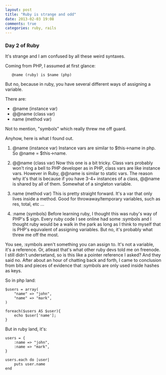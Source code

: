 ```yaml
---
layout: post
title: "Ruby is strange and odd"
date: 2013-02-03 19:08
comments: true
categories: ruby, rails
---
```


### Day 2 of Ruby

It's strange and I am confused by all these weird syntaxes.

Coming from PHP, I assumed at first glance:

       @name (ruby) is $name (php)

But no, because in ruby, you have several different ways of assigning a variable.

There are:

- @name (instance var)
- @@name (class var)
- name (method var)

Not to mention, "symbols" which really threw me off guard.

Anyhow, here is what I found out.

1. @name (instance var)
Instance vars are similar to $this->name in php.
So @name = $this->name.

2. @@name (class var)
Now this one is a bit tricky. Class vars probably won't ring a bell to PHP developer as in PHP, class vars are like instance vars. However in Ruby, @@name is similar to static vars.
The reason why it's that is because if you have 3-4+ instances of a class, @@name is shared by all of them. Somewhat of a singleton variable.

3. name (method var)
This is pretty straight forward. It's a var that only lives inside a method. Good for throwaway/temporary variables, such as res, total, etc ...

4. :name (symbols)
Before learning ruby, I thought this was ruby's way of PHP's $ sign. Every ruby code I see online had some :symbols and I thought ruby would be a walk in the park as long as I think to myself that is PHP's equivalent of assigning variables. But no, it's probably what threw me off the most.

You see, :symbols aren't something you can assign to. It's not a variable, it's a reference. Or, atleast that's what other ruby devs told me on freenode. I still didn't undersetand, so is this like a pointer reference I asked? And they said no. After about an hour of chatting back and forth, I came to conclusion from bits and pieces of evidence that :symbols are only used inside hashes as keys. 

So in php land:

    $users = array(
        "name" => "john",
        "name" => "mark",
    )

    foreach($users AS $user){
        echo $user['name'];
    }

But in ruby land, it's:

    users = {
        :name => "john",
        :name => "mark",
    }
    
    users.each do |user|
        puts user.name
    end

